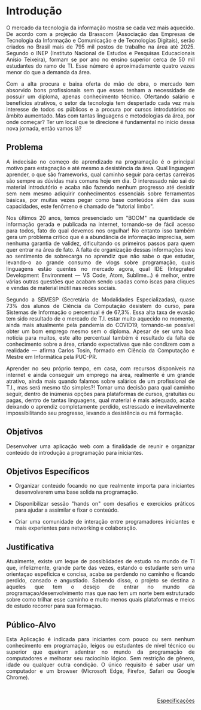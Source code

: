<div align="justify">

# Introdução
O mercado da tecnologia da informação mostra se cada vez mais aquecido. De acordo com a projeção da Brasscom (Associação das Empresas de Tecnologia da Informação e Comunicação e de Tecnologias Digitais), serão criados no Brasil mais de 795 mil postos de trabalho na área até 2025. Segundo o INEP (Instituto Nacional de Estudos e Pesquisas Educacionais Anísio Teixeira), formam se por ano no ensino superior cerca de 50 mil estudantes do ramo de TI. Esse número é aproximadamente quatro vezes menor do que a demanda da área.

Com a alta procura e baixa oferta de mão de obra, o mercado tem absorvido bons profissionais sem que esses tenham a necessidade de possuir um diploma, apenas conhecimento técnico. Ofertando salário e benefícios atrativos, o setor da tecnologia tem despertado cada vez mais interesse de todos os públicos e a procura por cursos introdutórios no âmbito aumentado. Mas com tantas linguagens e metodologias da área, por onde começar? Ter um local que te direcione é fundamental no início dessa nova jornada, então vamos lá?

## Problema

A indecisão no começo do aprendizado na programação é o principal motivo para estagnação e até mesmo a desistência da área. Qual linguagem aprender, o que são frameworks, qual caminho seguir para certas carreiras são sempre as dúvidas mais comuns hoje em dia. O interessado não sai do material introdutório e acaba não fazendo nenhum progresso até desistir sem nem mesmo adiquirir conhecimentos essenciais sobre ferramentas básicas, por muitas vezes pegar como base conteúdos além das suas capacidades, este fenômeno é chamado de "tutorial limbo".

Nos últimos 20 anos, temos presenciado um "BOOM" na quantidade de informação gerada e publicada na internet, tornando-se de fácil acesso para todos, fato do qual devemos nos orgulhar! No entanto isso também gera um problema crítico que é a abundância de informação imprecisa, sem nenhuma garantia de validez, dificultando os primeiros passos para quem quer entrar na área de fato. A falta de organização dessas informações leva ao sentimento de sobrecarga no aprendiz que não sabe o que estudar, levando-o ao grande consumo de vlogs sobre programação, quais linguagens estão quentes no mercado agora, qual IDE (Integrated Development Environment — VS Code, Atom, Sublime...) é melhor, entre várias outras questões que acabam sendo usadas como iscas para cliques e vendas de material inútil nas redes sociais.

Segundo a SEMESP (Secretária de Modalidades Especializadas), quase 73% dos alunos de Ciência da Computação desistem do curso, para Sistemas de Informação o percentual é de 67,3%. Essa alta taxa de evasão tem sido resultado de o mercado de T.I. estar muito aquecido no momento, ainda mais atualmente pela pandemia do COVID19, tornando-se possível obter um bom emprego mesmo sem o diploma. Apesar de ser uma boa notícia para muitos, este alto percentual também é resultado da falta de conhecimento sobre a área, criando expectativas que não condizem com a realidade — afirma Carlos Tosin, formado em Ciência da Computação e Mestre em Informática pela PUC-PR.

Aprender no seu próprio tempo, em casa, com recursos disponíveis na internet e ainda conseguir um emprego na área, realmente é um grande atrativo, ainda mais quando falamos sobre salários de um profissional de T.I., mas será mesmo tão simples?! Tomar uma decisão para qual caminho seguir, dentro de inúmeras opções para plataformas de cursos, gratuitas ou pagas, dentro de tantas linguagens, qual material é mais adequado, acaba deixando o aprendiz completamente perdido, estressado e inevitavelmente impossibilitando seu progresso, levando a desistência ou má formação.

## Objetivos

Desenvolver uma aplicação web com a finalidade de reunir e organizar conteúdo de introdução a programação para iniciantes.  

## Objetivos Específicos

- Organizar conteúdo focando no que realmente importa para iniciantes desenvolverem uma base solida na programação.

- Disponibilizar sessão "hands on" com desafios e exercícios práticos para ajudar a assimilar e fixar o conteúdo.

- Criar uma comunidade de interação entre programadores iniciantes e mais experientes para networking e colaboração.

## Justificativa

 Atualmente, existe um leque de possiblidades de estudo no mundo de TI que, infelizmente, grande parte das vezes, estando o estudante sem uma orientaçao espeficica e concisa, acaba se perdendo no caminho e ficando perdido, cansado e angustiado. Sabendo disso, o projeto se destina a aqueles que tem o desejo de entrar no mundo da programaçao/desenvolvimento mas que nao tem um norte bem estruturado sobre como trilhar esse caminho e muito menos quais plataformas e meios de estudo recorrer para sua formaçao.

## Público-Alvo

Esta Aplicação é indicada para iniciantes com pouco ou sem nenhum conhecimento em programação, leigos ou estudantes de nível técnico ou superior que queiram adentrar no mundo da programação de computadores e melhorar seu raciocínio lógico. Sem restrição de gênero, idade ou qualquer outra condição. O único requisito é saber usar um computador e um browser (Microsoft Edge, Firefox, Safari ou Google Chrome).

</div>

<br>

<p align="right"><a href="./especification.md">Especificações</a></p>
